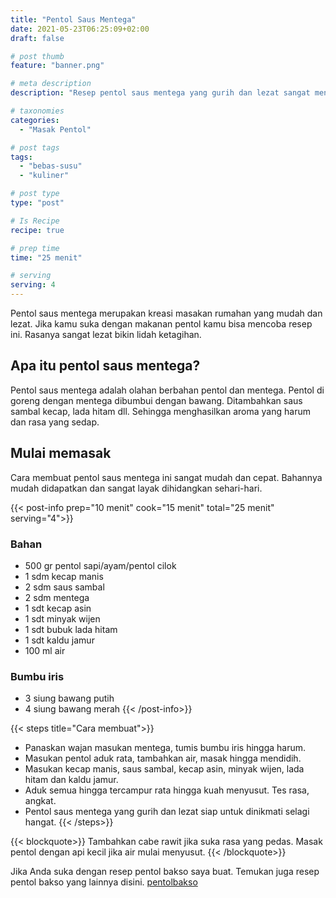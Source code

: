 ```yaml
---
title: "Pentol Saus Mentega"
date: 2021-05-23T06:25:09+02:00
draft: false

# post thumb
feature: "banner.png"

# meta description
description: "Resep pentol saus mentega yang gurih dan lezat sangat menggugah selera. Pelajari selengkapnya membuat masakan sederhana ini disini."

# taxonomies
categories:
  - "Masak Pentol"

# post tags
tags:
  - "bebas-susu"
  - "kuliner"

# post type
type: "post"

# Is Recipe
recipe: true

# prep time
time: "25 menit"

# serving
serving: 4
---
```

Pentol saus mentega merupakan kreasi masakan rumahan yang mudah dan lezat. Jika kamu suka dengan makanan pentol kamu bisa mencoba resep ini. Rasanya sangat lezat bikin lidah ketagihan.

## Apa itu pentol saus mentega?

Pentol saus mentega adalah olahan berbahan pentol dan mentega. Pentol di goreng dengan mentega dibumbui dengan bawang. Ditambahkan saus sambal kecap, lada hitam dll. Sehingga menghasilkan aroma yang harum dan rasa yang sedap.

## Mulai memasak

Cara membuat pentol saus mentega ini sangat mudah dan cepat. Bahannya mudah didapatkan dan sangat layak dihidangkan sehari-hari.

{{< post-info prep="10 menit" cook="15 menit" total="25 menit" serving="4">}}

### Bahan

-   500 gr pentol sapi/ayam/pentol cilok
-   1 sdm kecap manis
-   2 sdm saus sambal
-   2 sdm mentega
-   1 sdt kecap asin
-   1 sdt minyak wijen
-   1 sdt bubuk lada hitam
-   1 sdt kaldu jamur
-   100 ml air

### Bumbu iris

-   3 siung bawang putih
-   4 siung bawang merah
{{< /post-info>}}

{{< steps title="Cara membuat">}}
-   Panaskan wajan masukan mentega, tumis bumbu iris hingga harum.
-   Masukan pentol aduk rata, tambahkan air, masak hingga mendidih.
-   Masukan kecap manis, saus sambal, kecap asin, minyak wijen, lada hitam dan kaldu jamur.
-   Aduk semua hingga tercampur rata hingga kuah menyusut. Tes rasa, angkat.
-   Pentol saus mentega yang gurih dan lezat siap untuk dinikmati selagi hangat.
{{< /steps>}}

{{< blockquote>}}
Tambahkan cabe rawit jika suka rasa yang pedas. Masak pentol dengan api kecil jika air mulai menyusut.
{{< /blockquote>}}

Jika Anda suka dengan resep pentol bakso saya buat. Temukan juga resep pentol bakso yang lainnya disini. [pentolbakso](/categories/masak-pentol/)